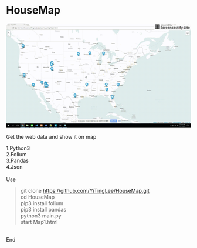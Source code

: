 # HouseMap

![image](https://github.com/YiTingLee/HouseMap/blob/master/HouseMap_picture.gif)

Get the web data and show it on map </br>

1.Python3 </br>
2.Folium </br>
3.Pandas </br>
4.Json </br>
 </br>
Use </br>
  > git clone https://github.com/YiTingLee/HouseMap.git </br>
  > cd HouseMap </br>
  > pip3 install folium </br>
  > pip3 install pandas </br>
  > python3 main.py </br>
  > start Map1.html </br>
 </br>
End
